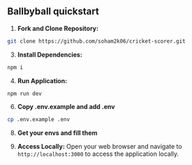 ## Ballbyball quickstart

1. **Fork and Clone Repository:**
```bash
git clone https://github.com/soham2k06/cricket-scorer.git
```

3. **Install Dependencies:**
```bash
npm i
```

4. **Run Application:**
```bash
npm run dev
```

6. **Copy .env.example and add .env**
```bash
cp .env.example .env
```

8. **Get your envs and fill them**

9. **Access Locally:**
   Open your web browser and navigate to `http://localhost:3000` to access the application locally.
